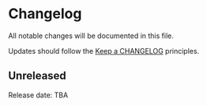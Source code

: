 # Changelog

All notable changes will be documented in this file.

Updates should follow the [Keep a CHANGELOG](http://keepachangelog.com/) principles.

## Unreleased

Release date: TBA
